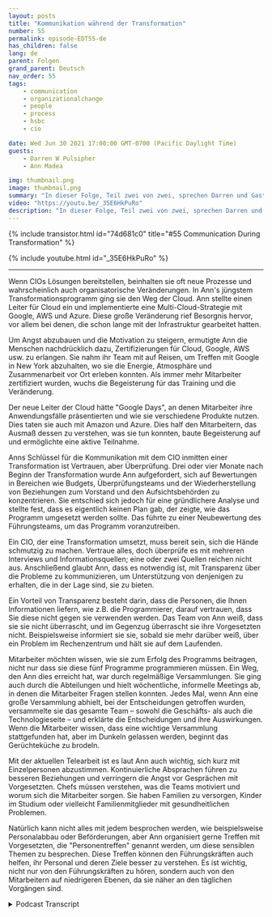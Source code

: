 ```yaml
---
layout: posts
title: "Kommunikation während der Transformation"
number: 55
permalink: episode-EDT55-de
has_children: false
lang: de
parent: Folgen
grand_parent: Deutsch
nav_order: 55
tags:
    - communication
    - organizationalchange
    - people
    - process
    - hsbc
    - cio

date: Wed Jun 30 2021 17:00:00 GMT-0700 (Pacific Daylight Time)
guests:
    - Darren W Pulsipher
    - Ann Madea

img: thumbnail.png
image: thumbnail.png
summary: "In dieser Folge, Teil zwei von zwei, sprechen Darren und Gast Ann Madea, ehemalige CIO von HSBC, über Kommunikation während organisatorischer Transformation. Wenn CIOs Lösungen implementieren, beinhalten diese neue Prozesse und höchstwahrscheinlich auch organisatorische Veränderungen. In Anns jüngstem Transformationsprogramm gingen sie mit der Cloud voran. Ann stellte einen Leiter für die Cloud ein und implementierte eine Multi-Cloud-Strategie mit Google, AWS und Azure. Diese bedeutende Veränderung führte zu Bedenken, insbesondere bei jenen, die bereits lange mit der Infrastruktur gearbeitet hatten."
video: "https://youtu.be/_35E6HkPuRo"
description: "In dieser Folge, Teil zwei von zwei, sprechen Darren und Gast Ann Madea, ehemalige CIO von HSBC, über Kommunikation während organisatorischer Transformation. Wenn CIOs Lösungen implementieren, beinhalten diese neue Prozesse und höchstwahrscheinlich auch organisatorische Veränderungen. In Anns jüngstem Transformationsprogramm gingen sie mit der Cloud voran. Ann stellte einen Leiter für die Cloud ein und implementierte eine Multi-Cloud-Strategie mit Google, AWS und Azure. Diese bedeutende Veränderung führte zu Bedenken, insbesondere bei jenen, die bereits lange mit der Infrastruktur gearbeitet hatten."
---
```


<div>
{% include transistor.html id="74d681c0" title="#55 Communication During Transformation" %}

{% include youtube.html id="_35E6HkPuRo" %}
</div>

---

Wenn CIOs Lösungen bereitstellen, beinhalten sie oft neue Prozesse und wahrscheinlich auch organisatorische Veränderungen. In Ann's jüngstem Transformationsprogramm ging sie den Weg der Cloud. Ann stellte einen Leiter für Cloud ein und implementierte eine Multi-Cloud-Strategie mit Google, AWS und Azure. Diese große Veränderung rief Besorgnis hervor, vor allem bei denen, die schon lange mit der Infrastruktur gearbeitet hatten.

Um Angst abzubauen und die Motivation zu steigern, ermutigte Ann die Menschen nachdrücklich dazu, Zertifizierungen für Cloud, Google, AWS usw. zu erlangen. Sie nahm ihr Team mit auf Reisen, um Treffen mit Google in New York abzuhalten, wo sie die Energie, Atmosphäre und Zusammenarbeit vor Ort erleben konnten. Als immer mehr Mitarbeiter zertifiziert wurden, wuchs die Begeisterung für das Training und die Veränderung.

Der neue Leiter der Cloud hätte "Google Days", an denen Mitarbeiter ihre Anwendungsfälle präsentierten und wie sie verschiedene Produkte nutzen. Dies taten sie auch mit Amazon und Azure. Dies half den Mitarbeitern, das Ausmaß dessen zu verstehen, was sie tun konnten, baute Begeisterung auf und ermöglichte eine aktive Teilnahme.

Anns Schlüssel für die Kommunikation mit dem CIO inmitten einer Transformation ist Vertrauen, aber Überprüfung. Drei oder vier Monate nach Beginn der Transformation wurde Ann aufgefordert, sich auf Bewertungen in Bereichen wie Budgets, Überprüfungsteams und der Wiederherstellung von Beziehungen zum Vorstand und den Aufsichtsbehörden zu konzentrieren. Sie entschied sich jedoch für eine gründlichere Analyse und stellte fest, dass es eigentlich keinen Plan gab, der zeigte, wie das Programm umgesetzt werden sollte. Das führte zu einer Neubewertung des Führungsteams, um das Programm voranzutreiben.

Ein CIO, der eine Transformation umsetzt, muss bereit sein, sich die Hände schmutzig zu machen. Vertraue alles, doch überprüfe es mit mehreren Interviews und Informationsquellen; eine oder zwei Quellen reichen nicht aus. Anschließend glaubt Ann, dass es notwendig ist, mit Transparenz über die Probleme zu kommunizieren, um Unterstützung von denjenigen zu erhalten, die in der Lage sind, sie zu bieten.

Ein Vorteil von Transparenz besteht darin, dass die Personen, die Ihnen Informationen liefern, wie z.B. die Programmierer, darauf vertrauen, dass Sie diese nicht gegen sie verwenden werden. Das Team von Ann weiß, dass sie sie nicht überrascht, und im Gegenzug überrascht sie ihre Vorgesetzten nicht. Beispielsweise informiert sie sie, sobald sie mehr darüber weiß, über ein Problem im Rechenzentrum und hält sie auf dem Laufenden.

Mitarbeiter möchten wissen, wie sie zum Erfolg des Programms beitragen, nicht nur dass sie diese fünf Programme programmieren müssen. Ein Weg, den Ann dies erreicht hat, war durch regelmäßige Versammlungen. Sie ging auch durch die Abteilungen und hielt wöchentliche, informelle Meetings ab, in denen die Mitarbeiter Fragen stellen konnten. Jedes Mal, wenn Ann eine große Versammlung abhielt, bei der Entscheidungen getroffen wurden, versammelte sie das gesamte Team – sowohl die Geschäfts- als auch die Technologieseite – und erklärte die Entscheidungen und ihre Auswirkungen. Wenn die Mitarbeiter wissen, dass eine wichtige Versammlung stattgefunden hat, aber im Dunkeln gelassen werden, beginnt das Gerüchteküche zu brodeln.

Mit der aktuellen Telearbeit ist es laut Ann auch wichtig, sich kurz mit Einzelpersonen abzustimmen. Kontinuierliche Absprachen führen zu besseren Beziehungen und verringern die Angst vor Gesprächen mit Vorgesetzten. Chefs müssen verstehen, was die Teams motiviert und worum sich die Mitarbeiter sorgen. Sie haben Familien zu versorgen, Kinder im Studium oder vielleicht Familienmitglieder mit gesundheitlichen Problemen.

Natürlich kann nicht alles mit jedem besprochen werden, wie beispielsweise Personalabbau oder Beförderungen, aber Ann organisiert gerne Treffen mit Vorgesetzten, die "Personentreffen" genannt werden, um diese sensiblen Themen zu besprechen. Diese Treffen können den Führungskräften auch helfen, ihr Personal und deren Ziele besser zu verstehen. Es ist wichtig, nicht nur von den Führungskräften zu hören, sondern auch von den Mitarbeitern auf niedrigeren Ebenen, da sie näher an den täglichen Vorgängen sind.



<details>
<summary> Podcast Transcript </summary>

<p></p>

</details>
